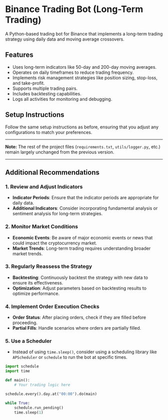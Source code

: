 # Binance Trading Bot (Long-Term Trading)

A Python-based trading bot for Binance that implements a long-term trading strategy using daily data and moving average crossovers.

## **Features**

- Uses long-term indicators like 50-day and 200-day moving averages.
- Operates on daily timeframes to reduce trading frequency.
- Implements risk management strategies like position sizing, stop-loss, and take-profit.
- Supports multiple trading pairs.
- Includes backtesting capabilities.
- Logs all activities for monitoring and debugging.

## **Setup Instructions**

Follow the same setup instructions as before, ensuring that you adjust any configurations to match your preferences.

---

**Note:** The rest of the project files (`requirements.txt`, `utils/logger.py`, etc.) remain largely unchanged from the previous version.

---

## **Additional Recommendations**

### **1. Review and Adjust Indicators**

- **Indicator Periods**: Ensure that the indicator periods are appropriate for daily data.
- **Additional Indicators**: Consider incorporating fundamental analysis or sentiment analysis for long-term strategies.

### **2. Monitor Market Conditions**

- **Economic Events**: Be aware of major economic events or news that could impact the cryptocurrency market.
- **Market Trends**: Long-term trading requires understanding broader market trends.

### **3. Regularly Reassess the Strategy**

- **Backtesting**: Continuously backtest the strategy with new data to ensure its effectiveness.
- **Optimization**: Adjust parameters based on backtesting results to optimize performance.

### **4. Implement Order Execution Checks**

- **Order Status**: After placing orders, check if they are filled before proceeding.
- **Partial Fills**: Handle scenarios where orders are partially filled.

### **5. Use a Scheduler**

- Instead of using `time.sleep()`, consider using a scheduling library like `APScheduler` or `schedule` to run the bot at specific times.

```python
import schedule
import time

def main():
    # Your trading logic here

schedule.every().day.at("00:00").do(main)

while True:
    schedule.run_pending()
    time.sleep(1)
